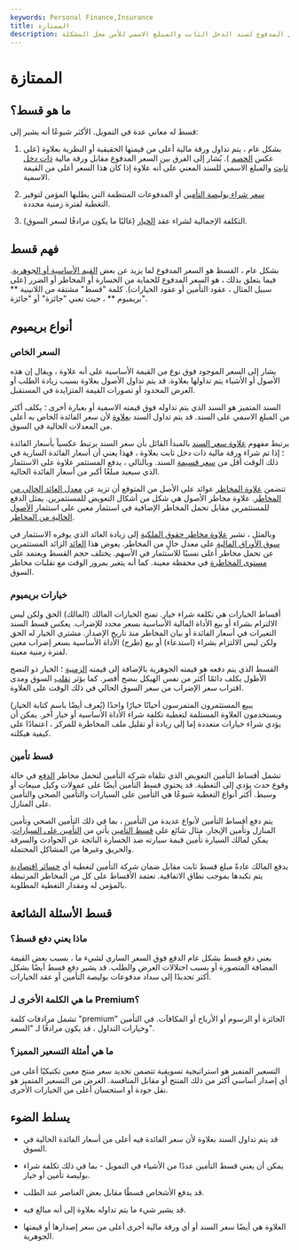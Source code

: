 ```yaml
---
keywords: Personal Finance,Insurance
title: الممتازة
description: قسط التأمين هو التكلفة الإجمالية لخيار ما أو الفرق بين السعر الأعلى المدفوع لسند الدخل الثابت والمبلغ الاسمي للأمن محل المشكلة.
---
```


# الممتازة
## ما هو قسط؟

قسط له معاني عدة في التمويل. الأكثر شيوعًا أنه يشير إلى:

1. بشكل عام ، يتم تداول ورقة مالية أعلى من قيمتها الحقيقية أو النظرية بعلاوة (على عكس [الخصم](/discount) ). يُشار إلى الفرق بين السعر المدفوع مقابل ورقة مالية [ذات دخل ثابت](/fixed-incomesecurity) والمبلغ الاسمي للسند المعني على أنه علاوة إذا كان هذا السعر أعلى من القيمة الاسمية.

1. [سعر شراء بوليصة التأمين](/insurance-premium) أو المدفوعات المنتظمة التي يطلبها المؤمن لتوفير التغطية لفترة زمنية محددة.

1. التكلفة الإجمالية لشراء عقد [الخيار](/option) (غالبًا ما يكون مرادفًا لسعر السوق).

## فهم قسط

بشكل عام ، القسط هو السعر المدفوع لما يزيد عن بعض [القيم الأساسية أو الجوهرية](/intrinsicvalue). فيما يتعلق بذلك ، هو السعر المدفوع للحماية من الخسارة أو المخاطر أو الضرر (على سبيل المثال ، عقود التأمين أو عقود الخيارات). كلمة "قسط" مشتقة من اللاتينية ** بريميوم ** ، حيث تعني "جائزة" أو "جائزة".

## أنواع بريميوم

### السعر الخاص

يشار إلى السعر الموجود فوق نوع من القيمة الأساسية على أنه علاوة ، ويقال إن هذه الأصول أو الأشياء يتم تداولها بعلاوة. قد يتم تداول الأصول بعلاوة بسبب زيادة الطلب أو العرض المحدود أو تصورات القيمة المتزايدة في المستقبل.

السند المتميز هو السند الذي يتم تداوله فوق قيمته الاسمية أو بعبارة أخرى ؛ يكلف أكثر من المبلغ الاسمي على السند. قد يتم تداول السند [بعلاوة](/at-a-premium) لأن سعر الفائدة الخاص به أعلى من المعدلات الحالية في السوق.

يرتبط مفهوم [علاوة سعر السند](/premiumbond) بالمبدأ القائل بأن سعر السند يرتبط عكسياً بأسعار الفائدة ؛ إذا تم شراء ورقة مالية ذات دخل ثابت بعلاوة ، فهذا يعني أن أسعار الفائدة السارية في ذلك الوقت أقل من [سعر قسيمة](/coupon-rate) السند. وبالتالي ، يدفع المستثمر علاوة على الاستثمار الذي سيعيد مبلغًا أكبر من أسعار الفائدة الحالية.

تتضمن [علاوة المخاطر](/riskpremium) عوائد على الأصل من المتوقع أن تزيد عن [معدل العائد الخالي من المخاطر](/risk-freerate). علاوة مخاطر الأصول هي شكل من أشكال التعويض للمستثمرين. يمثل الدفع للمستثمرين مقابل تحمل المخاطر الإضافية في استثمار معين على استثمار [الأصول الخالية من المخاطر](/riskfreeasset).

وبالمثل ، تشير [علاوة مخاطر حقوق الملكية](/equityriskpremium) إلى زيادة العائد الذي يوفره الاستثمار في [سوق الأوراق المالية](/stockmarket) على معدل خالٍ من المخاطر. يعوض هذا [العائد](/return) الزائد المستثمرين عن تحمل مخاطر أعلى نسبيًا للاستثمار في الأسهم. يختلف حجم القسط ويعتمد على [مستوى المخاطرة](/risk-profile) في محفظة معينة. كما أنه يتغير بمرور الوقت مع تقلبات مخاطر السوق.

### خيارات بريميوم

أقساط الخيارات هي تكلفة شراء خيار. تمنح الخيارات المالك (المالك) الحق ولكن ليس الالتزام بشراء أو بيع الأداة المالية الأساسية بسعر محدد للإضراب. يعكس قسط السند التغيرات في أسعار الفائدة أو بيان المخاطر منذ تاريخ الإصدار. مشتري الخيار له الحق ولكن ليس الالتزام بشراء (استدعاء) أو بيع (طرح) الأداة الأساسية بسعر إضراب معين لفترة زمنية معينة.

القسط الذي يتم دفعه هو قيمته الجوهرية بالإضافة إلى قيمته [الزمنية](/timevalue) ؛ الخيار ذو النضج الأطول يكلف دائمًا أكثر من نفس الهيكل بنضج أقصر. كما يؤثر [تقلب](/volatility) السوق ومدى اقتراب سعر الإضراب من سعر السوق الحالي في ذلك الوقت على العلاوة.

يبيع المستثمرون المتمرسون أحيانًا خيارًا واحدًا (يُعرف أيضًا باسم كتابة الخيار) ويستخدمون العلاوة المستلمة لتغطية تكلفة شراء الأداة الأساسية أو خيار آخر. يمكن أن يؤدي شراء خيارات متعددة إما إلى زيادة أو تقليل ملف المخاطرة للمركز ، اعتمادًا على كيفية هيكلته.

### قسط تأمين

تشمل أقساط التأمين التعويض الذي تتلقاه شركة التأمين لتحمل مخاطر [الدفع](/payout) في حالة وقوع حدث يؤدي إلى التغطية. قد يحتوي قسط التأمين أيضًا على عمولات وكيل مبيعات أو وسيط. أكثر أنواع التغطية شيوعًا هي التأمين على السيارات والتأمين الصحي والتأمين على المنازل.

يتم دفع أقساط التأمين لأنواع عديدة من التأمين ، بما في ذلك التأمين الصحي وتأمين المنازل وتأمين الإيجار. مثال شائع على [قسط التأمين](/insurance-premium) يأتي من [التأمين على السيارات](/auto-insurance). يمكن لمالك السيارة تأمين قيمة سيارته ضد الخسارة الناتجة عن الحوادث والسرقة والحريق وغيرها من المشاكل المحتملة.

يدفع المالك عادةً مبلغ قسط ثابت مقابل ضمان شركة التأمين لتغطية أي [خسائر اقتصادية](/economicprofit) يتم تكبدها بموجب نطاق الاتفاقية. تعتمد الأقساط على كل من المخاطر المرتبطة بالمؤمن له ومقدار التغطية المطلوبة.

## قسط الأسئلة الشائعة

### ماذا يعني دفع قسط؟

يعني دفع قسط بشكل عام الدفع فوق السعر الساري لشيء ما ، بسبب بعض القيمة المضافة المتصورة أو بسبب اختلالات العرض والطلب. قد يشير دفع قسط أيضًا بشكل أكثر تحديدًا إلى سداد مدفوعات بوليصة التأمين أو عقد الخيارات.

### ما هي الكلمة الأخرى لـ Premium؟

تشمل مرادفات كلمة "premium" الجائزة أو الرسوم أو الأرباح أو المكافآت. في التأمين وخيارات التداول ، قد يكون مرادفًا لـ "السعر".

### ما هي أمثلة التسعير المميز؟

التسعير المتميز هو استراتيجية تسويقية تتضمن تحديد سعر منتج معين تكتيكيًا أعلى من أي إصدار أساسي أكثر من ذلك المنتج أو مقابل المنافسة. الغرض من التسعير المتميز هو نقل جودة أو استحسان أعلى من الخيارات الأخرى.

## يسلط الضوء

- قد يتم تداول السند بعلاوة لأن سعر الفائدة فيه أعلى من أسعار الفائدة الحالية في السوق.

- يمكن أن يعني قسط التأمين عددًا من الأشياء في التمويل - بما في ذلك تكلفة شراء بوليصة تأمين أو خيار.

- قد يدفع الأشخاص قسطًا مقابل بعض العناصر عند الطلب.

- قد يشير شيء ما يتم تداوله بعلاوة إلى أنه مبالغ فيه.

- العلاوة هي أيضًا سعر السند أو أي ورقة مالية أخرى أعلى من سعر إصدارها أو قيمتها الجوهرية.

